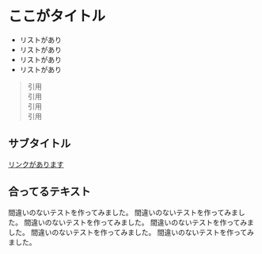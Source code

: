 # ここがタイトル

- リストがあり
- リストがあり
- リストがあり
- リストがあり

> 引用  
> 引用  
> 引用  
> 引用  

## サブタイトル

[リンクがあります](https://google.com)

## 合ってるテキスト

間違いのないテストを作ってみました。
間違いのないテストを作ってみました。
間違いのないテストを作ってみました。
間違いのないテストを作ってみました。
間違いのないテストを作ってみました。
間違いのないテストを作ってみました。
